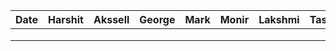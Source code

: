 | Date       | Harshit | Akssell | George | Mark | Monir | Lakshmi | Task         |
|------------|---------|---------|--------|------|-------|---------|--------------|
|            |         |         |        |      |       |         |
|            |         |         |        |      |       |         |
|            |         |         |        |      |       |         |

